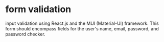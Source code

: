 # form validation

input validation using React.js and the MUI (Material-UI) framework. This form should encompass fields for the user's name, email, password, and password checker.